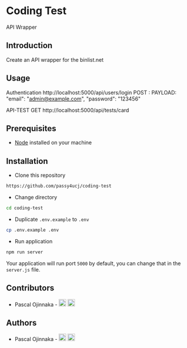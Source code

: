 # Coding Test

API Wrapper

## Introduction

Create an API wrapper for the binlist.net

## Usage

Authentication
http://localhost:5000/api/users/login
POST :
PAYLOAD: "email": "admin@example.com",
"password": "123456"

API-TEST GET
http://localhost:5000/api/tests/card

## Prerequisites

- [Node](https://nodejs.org/en/download/) installed on your machine

## Installation

- Clone this repository

```bash
https://github.com/passy4ucj/coding-test
```

- Change directory

```bash
cd coding-test
```

- Duplicate `.env.example` to `.env`

```bash
cp .env.example .env
```

- Run application

```bash
npm run server
```

Your application will run port `5000` by default, you can change that in the `server.js` file.

## Contributors

- Pascal Ojinnaka - [<img src='https://cdn.jsdelivr.net/npm/simple-icons@3.0.1/icons/twitter.svg' alt='twitter' height='20'>](https://twitter.com/pascalojinnaka) [<img src='https://cdn.jsdelivr.net/npm/simple-icons@3.0.1/icons/github.svg' alt='github' height='20'>](https://github.com/passy4ucj)

## Authors

- Pascal Ojinnaka - [<img src='https://cdn.jsdelivr.net/npm/simple-icons@3.0.1/icons/twitter.svg' alt='twitter' height='20'>](https://twitter.com/pascalojinnaka) [<img src='https://cdn.jsdelivr.net/npm/simple-icons@3.0.1/icons/github.svg' alt='github' height='20'>](https://github.com/passy4ucj)
